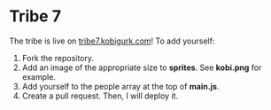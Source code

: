 # Tribe 7

The tribe is live on [tribe7.kobigurk.com](tribe7.kobigurk.com)!
To add yourself:

1. Fork the repository.
2. Add an image of the appropriate size to **sprites**. See **kobi.png** for example.
3. Add yourself to the people array at the top of **main.js**.
4. Create a pull request. Then, I will deploy it.
